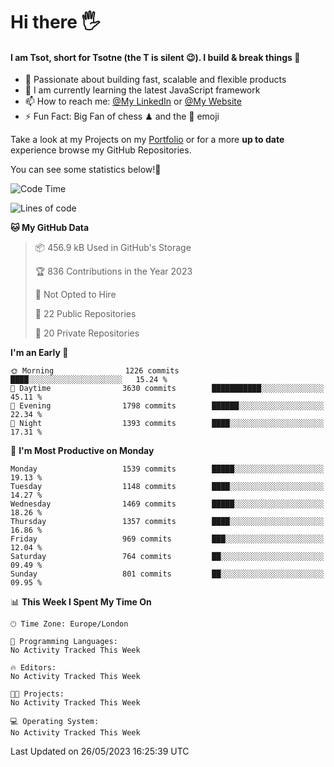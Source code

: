 # Hi there :raised_hand_with_fingers_splayed:
#### I am Tsot, short for Tsotne (the T is silent :wink:). I build & break things :space_invader:
- :telescope: Passionate about building fast, scalable and flexible products
- :seedling: I am currently learning the latest JavaScript framework 
- :mailbox: How to reach me: [@My LinkedIn](https://www.linkedin.com/in/tsotne-gvadzabia/) or [@My Website](https://tsotne.co.uk/contact)
- :zap: Fun Fact: Big Fan of chess ♟ and the 👾 emoji

Take a look at my Projects on my [Portfolio](https://tsotne.co.uk/) or for a more **up to date** experience browse my GitHub Repositories.

You can see some statistics below!:space_invader:
<!--START_SECTION:waka-->
![Code Time](http://img.shields.io/badge/Code%20Time-761%20hrs%202%20mins-blue)

![Lines of code](https://img.shields.io/badge/From%20Hello%20World%20I%27ve%20Written-4.7%20million%20lines%20of%20code-blue)

**🐱 My GitHub Data** 

> 📦 456.9 kB Used in GitHub's Storage 
 > 
> 🏆 836 Contributions in the Year 2023
 > 
> 🚫 Not Opted to Hire
 > 
> 📜 22 Public Repositories 
 > 
> 🔑 20 Private Repositories 
 > 
**I'm an Early 🐤** 

```text
🌞 Morning                1226 commits        ████░░░░░░░░░░░░░░░░░░░░░   15.24 % 
🌆 Daytime                3630 commits        ███████████░░░░░░░░░░░░░░   45.11 % 
🌃 Evening                1798 commits        ██████░░░░░░░░░░░░░░░░░░░   22.34 % 
🌙 Night                  1393 commits        ████░░░░░░░░░░░░░░░░░░░░░   17.31 % 
```
📅 **I'm Most Productive on Monday** 

```text
Monday                   1539 commits        █████░░░░░░░░░░░░░░░░░░░░   19.13 % 
Tuesday                  1148 commits        ████░░░░░░░░░░░░░░░░░░░░░   14.27 % 
Wednesday                1469 commits        █████░░░░░░░░░░░░░░░░░░░░   18.26 % 
Thursday                 1357 commits        ████░░░░░░░░░░░░░░░░░░░░░   16.86 % 
Friday                   969 commits         ███░░░░░░░░░░░░░░░░░░░░░░   12.04 % 
Saturday                 764 commits         ██░░░░░░░░░░░░░░░░░░░░░░░   09.49 % 
Sunday                   801 commits         ██░░░░░░░░░░░░░░░░░░░░░░░   09.95 % 
```


📊 **This Week I Spent My Time On** 

```text
🕑︎ Time Zone: Europe/London

💬 Programming Languages: 
No Activity Tracked This Week

🔥 Editors: 
No Activity Tracked This Week

🐱‍💻 Projects: 
No Activity Tracked This Week

💻 Operating System: 
No Activity Tracked This Week
```


 Last Updated on 26/05/2023 16:25:39 UTC
<!--END_SECTION:waka-->
